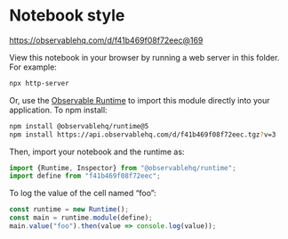 # Notebook style

https://observablehq.com/d/f41b469f08f72eec@169

View this notebook in your browser by running a web server in this folder. For
example:

~~~sh
npx http-server
~~~

Or, use the [Observable Runtime](https://github.com/observablehq/runtime) to
import this module directly into your application. To npm install:

~~~sh
npm install @observablehq/runtime@5
npm install https://api.observablehq.com/d/f41b469f08f72eec.tgz?v=3
~~~

Then, import your notebook and the runtime as:

~~~js
import {Runtime, Inspector} from "@observablehq/runtime";
import define from "f41b469f08f72eec";
~~~

To log the value of the cell named “foo”:

~~~js
const runtime = new Runtime();
const main = runtime.module(define);
main.value("foo").then(value => console.log(value));
~~~
